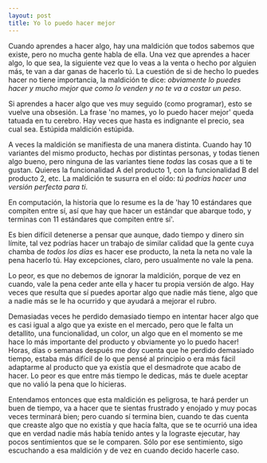 ```yaml
---
layout: post
title: Yo lo puedo hacer mejor
---
```


Cuando aprendes a hacer algo, hay una maldición que todos sabemos que existe, pero no mucha gente habla de ella. Una vez que aprendes a hacer algo, lo que sea, la siguiente vez que lo veas a la venta o hecho por alguien más, te van a dar ganas de hacerlo tú. La cuestión de si de hecho lo puedes hacer no tiene importancia, la maldición te dice: *obviamente lo puedes hacer y mucho mejor que como lo venden y no te va a costar un peso*.

Si aprendes a hacer algo que ves muy seguido (como programar), esto se vuelve una obsesión. La frase 'no mames, yo lo puedo hacer mejor' queda tatuada en tu cerebro. Hay veces que hasta es indignante el precio, sea cual sea. Estúpida maldición estúpida.

A veces la maldición se manifiesta de una manera distinta. Cuando hay 10 variantes del mismo producto, hechas por distintas personas, y todas tienen algo bueno, pero ninguna de las variantes tiene *todas* las cosas que a ti te gustan. Quieres la funcionalidad A del producto 1, con la funcionalidad B del producto 2, etc. La maldición te susurra en el oído: *tú podrías hacer una versión perfecta para ti*.

En computación, la historia que lo resume es la de 'hay 10 estándares que compiten entre sí, así que hay que hacer un estándar que abarque todo, y terminas con 11 estándares que compiten entre sí'.

Es bien difícil detenerse a pensar que aunque, dado tiempo y dinero sin límite, tal vez podrías hacer un trabajo de similar calidad que la gente cuya chamba de *todos los días* es hacer ese producto, la neta la neta no vale la pena hacerlo tú. Hay excepciones, claro, pero usualmente no vale la pena.

Lo peor, es que no debemos de ignorar la maldición, porque de vez en cuando, vale la pena ceder ante ella y hacer tu propia versión de algo. Hay veces que resulta que sí puedes aportar algo que nadie más tiene, algo que a nadie más se le ha ocurrido y que ayudará a mejorar el rubro.

Demasiadas veces he perdido demasiado tiempo en intentar hacer algo que es casi igual a algo que ya existe en el mercado, pero que le falta un detallito, una funcionalidad, un color, un algo que en el momento se me hace lo más importante del producto y obviamente yo lo puedo hacer! Horas, días o semanas después me doy cuenta que he perdido demasiado tiempo, estaba más difícil de lo que pensé al principio o era más fácil adaptarme al producto que ya existía que el desmadrote que acabo de hacer. Lo peor es que entre más tiempo le dedicas, más te duele aceptar que no valió la pena que lo hicieras.

Entendamos entonces que esta maldición es peligrosa, te hará perder un buen de tiempo, va a hacer que te sientas frustrado y enojado y muy pocas veces terminará bien; pero cuando sí termina bien, cuando te das cuenta que creaste algo que no existía y que hacía falta, que se te ocurrió una idea que en verdad nadie más había tenido antes y la lograste ejecutar, hay pocos sentimientos que se le comparen. Sólo por ese sentimiento, sigo escuchando a esa maldición y de vez en cuando decido hacerle caso.
